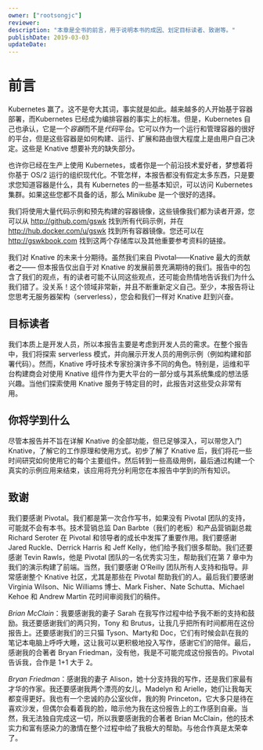 ```yaml
---
owner: ["rootsongjc"]
reviewer:
description: "本章是全书的前言，用于说明本书的成因、划定目标读者、致谢等。"
publishDate: 2019-03-03
updateDate:
---
```


# 前言

Kubernetes 赢了。这不是夸大其词，事实就是如此。越来越多的人开始基于容器部署，而Kubernetes 已经成为编排容器的事实上的标准。但是，Kubernetes 自己也承认，它是一个*容器*而不是*代码*平台。它可以作为一个运行和管理容器的很好的平台，但是这些容器是如何构建、运行、扩展和路由很大程度上是由用户自己决定。这些是 Knative 想要补充的缺失部分。

也许你已经在生产上使用 Kubernetes，或者你是一个前沿技术爱好者，梦想着将你基于 OS/2 运行的组织现代化。不管怎样，本报告都没有假定太多东西，只是要求您知道容器是什么，具有 Kubernetes 的一些基本知识，可以访问 Kubernetes 集群。如果这些您都不具备的话，那么 Minikube 是一个很好的选择。

我们将使用大量代码示例和预先构建的容器镜像，这些镜像我们都为读者开源，您可以从 http://github.com/gswk 找到所有代码示例，并在 http://hub.docker.com/u/gswk 找到所有容器镜像。您还可以在 http://gswkbook.com 找到这两个存储库以及其他重要参考资料的链接。

我们对 Knative 的未来十分期待。虽然我们来自 Pivotal——Knative 最大的贡献者之—— 但本报告仅出自于对 Knative 的发展前景充满期待的我们。报告中的包含了我们的观点，有的读者可能不认同这些观点，还可能会热情地告诉我们为什么我们错了。没关系！这个领域非常新，并且不断重新定义自己。至少，本报告将让您思考无服务器架构（serverless），您会和我们一样对 Knative 赶到兴奋。

## 目标读者

我们本质上是开发人员，所以本报告主要是考虑到开发人员的需求。在整个报告中，我们将探索 serverless 模式，并向展示开发人员的用例示例（例如构建和部署代码）。然而，Knative 呼吁技术专家扮演许多不同的角色。特别是，运维和平台构建商会对使用 Knative 组件作为更大平台的一部分或与其系统集成的想法感兴趣。当他们探索使用 Knative 服务于特定目的时，此报告对这些受众非常有用。

## 你将学到什么

尽管本报告并不旨在详解 Knative 的全部功能，但已足够深入，可以带您入门 Knative，了解它的工作原理和使用方式。初步了解了 Knative 后，我们将花一些时间研究如何使用它的每个主要组件。然后转到一些高级用例，最后通过构建一个真实的示例应用来结束，该应用将充分利用您在本报告中学到的所有知识。

## 致谢

我们要感谢 Pivotal。我们都是第一次合作写书，如果没有 Pivotal 团队的支持，可能就不会有本书。技术营销总监 Dan Barbte（我们的老板）和产品营销副总裁 Richard Seroter 在 Pivotal 和领导者的成长中发挥了重要作用。我们要感谢 Jared Ruckle、Derrick Harris 和 Jeff Kelly，他们给予我们很多帮助。我们还要感谢 Tevin Rawls，他是 Pivotal 团队的一名优秀实习生，帮助我们在第 7 章中为我们的演示构建了前端。当然，我们要感谢 O’Reilly 团队所有人支持和指导。非常感谢整个 Knative 社区，尤其是那些在 Pivotal 帮助我们的人。最后我们要感谢 Virginia Wilson、Nic Williams 博士、Mark Fisher、Nate Schutta、Michael Kehoe 和 Andrew Martin 花时间审阅我们的稿件。

*Brian McClain*：我要感谢我的妻子 Sarah 在我写作过程中给予我不断的支持和鼓励。我还要感谢我们的两只狗，Tony 和 Brutus，让我几乎把所有时间都用在这份报告上。还要感谢我们的三只猫 Tyson、Marty和 Doc，它们有时候会趴在我的笔记本电脑上呼呼大睡，这让我可以更积极地投入写作，感谢它们的陪伴。最后，感谢我的合著者 Bryan Friedman，没有他，我是不可能完成这份报告的。Pivotal 告诉我，合作是 1+1 大于 2。

*Bryan Friedman*：感谢我的妻子 Alison，她十分支持我的写作，还是我们家最有才华的作家。我还要感谢我两个漂亮的女儿，Madelyn 和 Arielle，她们让我每天都变得更好。我也有一个忠诚的办公室伙伴，我的狗 Princeton，它大多只是待在喜欢沙发，但偶尔会看着我的脸，暗示他为我在这份报告上的工作感到自豪。当然，我无法独自完成这一切，所以我要感谢我的合著者 Brian McClain，他的技术实力和富有感染力的激情在整个过程中给了我极大的帮助。与他合作真是太荣幸了。
